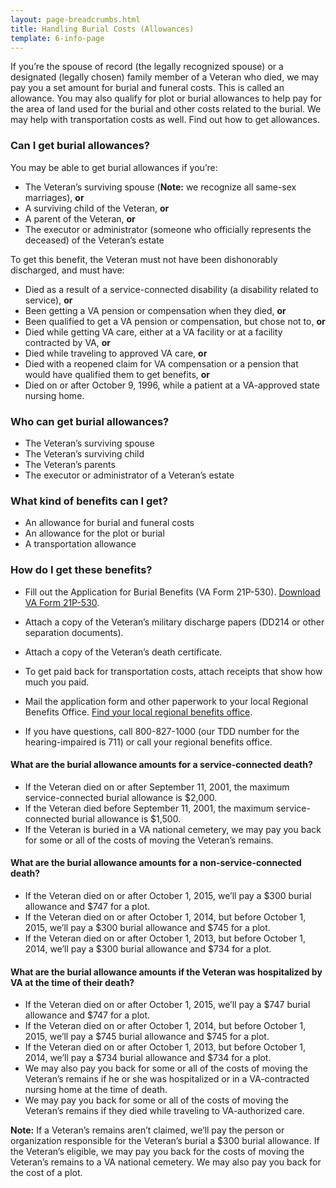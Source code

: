 ```yaml
---
layout: page-breadcrumbs.html
title: Handling Burial Costs (Allowances)
template: 6-info-page
---
```



If you’re the spouse of record (the legally recognized spouse) or a designated (legally chosen) family member of a Veteran who died, we may pay you a set amount for burial and funeral costs. This is called an allowance. You may also qualify for plot or burial allowances to help pay for the area of land used for the burial and other costs related to the burial. We may help with transportation costs as well. Find out how to get allowances. 

### Can I get burial allowances?

You may be able to get burial allowances if you’re:

- The Veteran’s surviving spouse (**Note:** we recognize all same-sex marriages), **or**
- A surviving child of the Veteran, **or**
- A parent of the Veteran, **or**
- The executor or administrator (someone who officially represents the deceased) of the Veteran’s estate

To get this benefit, the Veteran must not have been dishonorably discharged, and must have:

- Died as a result of a service-connected disability (a disability related to service), **or**
- Been getting a VA pension or compensation when they died, **or**
- Been qualified to get a VA pension or compensation, but chose not to, **or**
- Died while getting VA care, either at a VA facility or at a facility contracted by VA, **or**
- Died while traveling to approved VA care, **or**
- Died with a reopened claim for VA compensation or a pension that would have qualified them to get benefits, **or**
- Died on or after October 9, 1996, while a patient at a VA-approved state nursing home.

### Who can get burial allowances?

- The Veteran’s surviving spouse
- The Veteran’s surviving child 
- The Veteran’s parents
- The executor or administrator of a Veteran’s estate

### What kind of benefits can I get?

- An allowance for burial and funeral costs
- An allowance for the plot or burial
- A transportation allowance

### How do I get these benefits?

- Fill out the Application for Burial Benefits (VA Form 21P-530). [Download VA Form 21P-530](http://www.vba.va.gov/pubs/forms/VBA-21P-530-ARE.pdf).
- Attach a copy of the Veteran’s military discharge papers (DD214 or other separation documents).
- Attach a copy of the Veteran’s death certificate.
- To get paid back for transportation costs, attach receipts that show how much you paid.
- Mail the application form and other paperwork to your local Regional Benefits Office. [Find your local regional benefits office](/facilities).

- If you have questions, call <span class="tel">800-827-1000</span> (our TDD number for the hearing-impaired is 711) or call your regional benefits office.


#### What are the burial allowance amounts for a service-connected death?

- If the Veteran died on or after September 11, 2001, the maximum service-connected burial allowance is $2,000.
- If the Veteran died before September 11, 2001, the maximum service-connected burial allowance is $1,500.
- If the Veteran is buried in a VA national cemetery, we may pay you back for some or all of the costs of moving the Veteran’s remains.

#### What are the burial allowance amounts for a non-service-connected death?

- If the Veteran died on or after October 1, 2015, we’ll pay a $300 burial allowance and $747 for a plot.
- If the Veteran died on or after October 1, 2014, but before October 1, 2015, we’ll pay a $300 burial allowance and $745 for a plot. 
- If the Veteran died on or after October 1, 2013, but before October 1, 2014, we’ll pay a $300 burial allowance and $734 for a plot. 

#### What are the burial allowance amounts if the Veteran was hospitalized by VA at the time of their death?

- If the Veteran died on or after October 1, 2015, we’ll pay a $747 burial allowance and $747 for a plot.
- If the Veteran died on or after October 1, 2014, but before October 1, 2015, we’ll pay a $745 burial allowance and $745 for a plot. 
- If the Veteran died on or after October 1, 2013, but before October 1, 2014, we’ll pay a $734 burial allowance and $734 for a plot. 
- We may also pay you back for some or all of the costs of moving the Veteran’s remains if he or she was hospitalized or in a VA-contracted nursing home at the time of death.
- We may pay you back for some or all of the costs of moving the Veteran’s remains if they died while traveling to VA-authorized care.

**Note:** If a Veteran’s remains aren’t claimed, we’ll pay the person or organization responsible for the Veteran’s burial a $300 burial allowance. If the Veteran’s eligible, we may pay you back for the costs of moving the Veteran’s remains to a VA national cemetery. We may also pay you back for the cost of a plot. 

